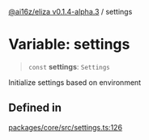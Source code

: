 [@ai16z/eliza v0.1.4-alpha.3](../index.md) / settings

# Variable: settings

> `const` **settings**: `Settings`

Initialize settings based on environment

## Defined in

[packages/core/src/settings.ts:126](https://github.com/Jashiel-Star/ai-agent-elizafw/blob/main/packages/core/src/settings.ts#L126)
